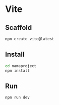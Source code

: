 # Vite

## Scaffold

```bash
npm create vite@latest
```

## Install

```bash
cd namaproject
npm install
```

## Run

```bash
npm run dev
```


